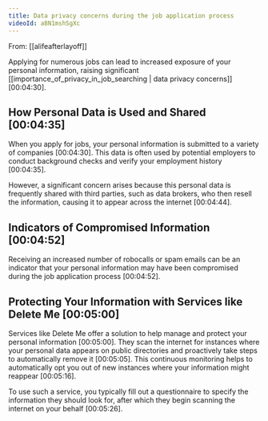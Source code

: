 ```yaml
---
title: Data privacy concerns during the job application process
videoId: a8N1mshSgXc
---
```


From: [[alifeafterlayoff]] <br/> 

Applying for numerous jobs can lead to increased exposure of your personal information, raising significant [[importance_of_privacy_in_job_searching | data privacy concerns]] <a class="yt-timestamp" data-t="00:04:30">[00:04:30]</a>.

## How Personal Data is Used and Shared <a class="yt-timestamp" data-t="00:04:35">[00:04:35]</a>

When you apply for jobs, your personal information is submitted to a variety of companies <a class="yt-timestamp" data-t="00:04:30">[00:04:30]</a>. This data is often used by potential employers to conduct background checks and verify your employment history <a class="yt-timestamp" data-t="00:04:35">[00:04:35]</a>.

However, a significant concern arises because this personal data is frequently shared with third parties, such as data brokers, who then resell the information, causing it to appear across the internet <a class="yt-timestamp" data-t="00:04:44">[00:04:44]</a>.

## Indicators of Compromised Information <a class="yt-timestamp" data-t="00:04:52">[00:04:52]</a>

Receiving an increased number of robocalls or spam emails can be an indicator that your personal information may have been compromised during the job application process <a class="yt-timestamp" data-t="00:04:52">[00:04:52]</a>.

## Protecting Your Information with Services like Delete Me <a class="yt-timestamp" data-t="00:05:00">[00:05:00]</a>

Services like Delete Me offer a solution to help manage and protect your personal information <a class="yt-timestamp" data-t="00:05:00">[00:05:00]</a>. They scan the internet for instances where your personal data appears on public directories and proactively take steps to automatically remove it <a class="yt-timestamp" data-t="00:05:05">[00:05:05]</a>. This continuous monitoring helps to automatically opt you out of new instances where your information might reappear <a class="yt-timestamp" data-t="00:05:16">[00:05:16]</a>.

To use such a service, you typically fill out a questionnaire to specify the information they should look for, after which they begin scanning the internet on your behalf <a class="yt-timestamp" data-t="00:05:26">[00:05:26]</a>.